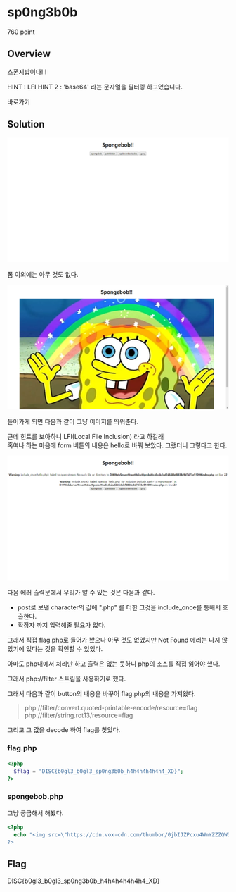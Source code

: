 # sp0ng3b0b
760 point

## Overview
스폰지밥이다!!!

HINT : LFI
HINT 2 : 'base64' 라는 문자열을 필터링 하고있습니다.

바로가기

## Solution

![Image](https://github.com/moreal/WriteUp/blob/master/CTF/DISC/Probs/Web/sp0ng3b0b/Image/main.png)  

폼 이외에는 아무 것도 없다.  

![Image](https://github.com/moreal/WriteUp/blob/master/CTF/DISC/Probs/Web/sp0ng3b0b/Image/sponge.png)  

들어가게 되면 다음과 같이 그냥 이미지를 띄워준다.  

근데 힌트를 보아하니 LFI(Local File Inclusion) 라고 하길래  
혹여나 하는 마음에 form 버튼의 내용은 hello로 바꿔 보았다. 그랬더니 그렇다고 한다.  

![Image](https://github.com/moreal/WriteUp/blob/master/CTF/DISC/Probs/Web/sp0ng3b0b/Image/itisLFI.png)  

다음 에러 출력문에서 우리가 알 수 있는 것은 다음과 같다.
- post로 보낸 character의 값에 ".php" 를 더한 그것을 include_once를 통해서 호출한다.
- 확장자 까지 입력해줄 필요가 없다.  

그래서 직접 flag.php로 들어가 봤으나 아무 것도 없었지만 Not Found 에러는 나지 않았기에 있다는 것을 확인할 수 있었다.  

아마도 php내에서 처리만 하고 출력은 없는 듯하니 php의 소스를 직접 읽어야 했다.  

그래서 php://filter 스트림을 사용하기로 했다.

그래서 다음과 같이 button의 내용을 바꾸어 flag.php의 내용을 가져왔다.  

> php://filter/convert.quoted-printable-encode/resource=flag
> php://filter/string.rot13/resource=flag

그리고 그 값을 decode 하여 flag를 찾았다.  

### flag.php
```php
<?php
  $flag = "DISC{b0gl3_b0gl3_sp0ng3b0b_h4h4h4h4h4h4_XD}";
?>
```
### spongebob.php
그냥 궁금해서 해봤다.
```php
<?php
  echo "<img src=\"https://cdn.vox-cdn.com/thumbor/0jbIJZPcxu4WmYZZZQW3KNLiXns=/0x0:1024x576/1200x800/filters:focal(431x207:593x369)/cdn.vox-cdn.com/uploads/chorus_image/image/54925925/spongebob_rainbow_meme_video_16x9.0.jpg\"
?>
```
## Flag
DISC{b0gl3_b0gl3_sp0ng3b0b_h4h4h4h4h4h4_XD}
